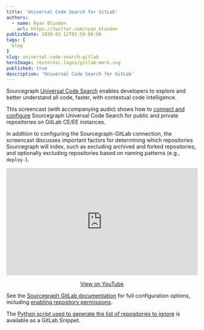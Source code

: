 ```yaml
---
title: 'Universal Code Search for GitLab'
authors:
  - name: Ryan Blunden
    url: https://twitter.com/ryan_blunden
publishDate: 2020-03-12T05:59-06:00
tags: [
  blog
]
slug: universal-code-search-gitlab
heroImage: /external-logos/gitlab-mark.svg
published: true
description: 'Universal Code Search for GitLab'
---
```


Sourcegraph [Universal Code Search](/universal-code-search) enables developers to explore and better understand all code, faster, with contextual code intelligence.

This screencast (with accompanying audio) shows how to [connect and configure](https://docs.sourcegraph.com/admin/external_service/gitlab) Sourcegraph Universal Code Search for public and private repositories on GitLab CE/EE instances.

In addition to configuring the Sourcegraph-GitLab connection, the screencast discusses important factors for determining which repositories Sourcegraph will index, such as excluding archived and forked repositories, and optionally excluding repositories based on naming patterns (e.g., `deploy-`).

<p class="container">
  <div style="padding:56.25% 0 0 0;position:relative;">
    <iframe src="https://player.vimeo.com/video/397320487?color=0CB6F4&amp;title=0&amp;byline=" style="position:absolute;top:0;left:0;width:100%;height:100%;" frameborder="0" webkitallowfullscreen="" mozallowfullscreen="" allowfullscreen=""></iframe>
  </div>
  <p style="text-align: center"><a href="https://www.youtube.com/watch?v=r8kvCUeeMKQ" target="_blank">View on YouTube</a></p>
</p>

See the [Sourcegraph GitLab documentation](https://docs.sourcegraph.com/admin/external_service/gitlab) for full configuration options, including [enabling repository permissions](https://docs.sourcegraph.com/admin/external_service/gitlab#repository-permissions).

The [Python script used to generate the list of repositories to ignore](https://gitlab.com/snippets/1952534) is available as a GitLab Snippet.
